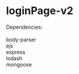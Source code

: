 # loginPage-v2
Dependencies: <br><br>
        body-parser<br>
        ejs <br>
        express <br>
        lodash <br>
        mongoose
  
